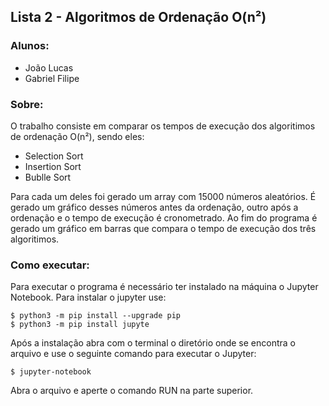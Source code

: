 ## Lista 2 - Algoritmos de Ordenação O(n²)

### Alunos:
  <ul>
    <li> João Lucas </li>
    <li> Gabriel Filipe </li>
  </ul>

### Sobre:

O trabalho consiste em comparar os tempos de execução dos algoritimos de ordenação O(n²), sendo eles:
  <ul>
    <li> Selection Sort </li>
    <li> Insertion Sort </li>
    <li> Bublle Sort </li>
  </ul>

Para cada um deles foi gerado um array com 15000 números aleatórios. É gerado um gráfico desses números antes da ordenação, outro após a ordenação e o tempo de execução é cronometrado. Ao fim do programa é gerado um gráfico em barras que compara o tempo de execução dos três algoritimos.

### Como executar:

Para executar o programa é necessário ter instalado na máquina o Jupyter Notebook. Para instalar o jupyter use:

    $ python3 -m pip install --upgrade pip
    $ python3 -m pip install jupyte

Após a instalação abra com o terminal o diretório onde se encontra o arquivo e use o seguinte comando para executar o Jupyter:

    $ jupyter-notebook

Abra o arquivo e aperte o comando RUN na parte superior.


    
